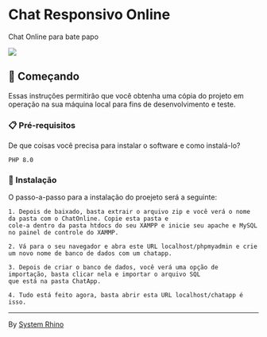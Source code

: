 # Chat Responsivo Online

Chat Online para bate papo

<img src="https://uploaddeimagens.com.br/images/004/330/536/full/users.png?1675624686">

## 🚀 Começando

Essas instruções permitirão que você obtenha uma cópia do projeto em operação na sua máquina local para fins de desenvolvimento e teste.

### 📋 Pré-requisitos

De que coisas você precisa para instalar o software e como instalá-lo?

```
PHP 8.0
```

### 🔧 Instalação
O passo-a-passo para a instalação do proejeto será a seguinte:

```
1. Depois de baixado, basta extrair o arquivo zip e você verá o nome da pasta com o ChatOnline. Copie esta pasta e 
cole-a dentro da pasta htdocs do seu XAMPP e inicie seu apache e MySQL no painel de controle do XAMMP.

2. Vá para o seu navegador e abra este URL localhost/phpmyadmin e crie um novo nome de banco de dados com um chatapp. 

3. Depois de criar o banco de dados, você verá uma opção de importação, basta clicar nela e importar o arquivo SQL 
que está na pasta ChatApp. 

4. Tudo está feito agora, basta abrir esta URL localhost/chatapp é isso.

```

---
By [System Rhino](https://gist.github.com/Systemrhino) 
